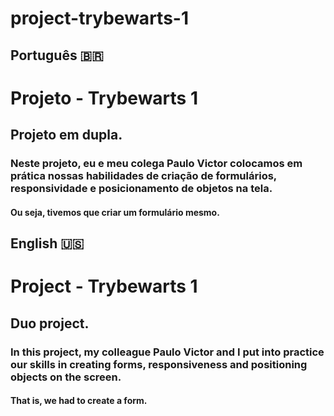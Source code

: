 # project-trybewarts-1

## Português 🇧🇷

# Projeto - Trybewarts 1

## Projeto em dupla.

### Neste projeto, eu e meu colega Paulo Victor colocamos em prática nossas habilidades de criação de formulários, responsividade e posicionamento de objetos na tela.

#### Ou seja, tivemos que criar um formulário mesmo.

## English 🇺🇸

# Project - Trybewarts 1

## Duo project.

### In this project, my colleague Paulo Victor and I put into practice our skills in creating forms, responsiveness and positioning objects on the screen.

#### That is, we had to create a form.
